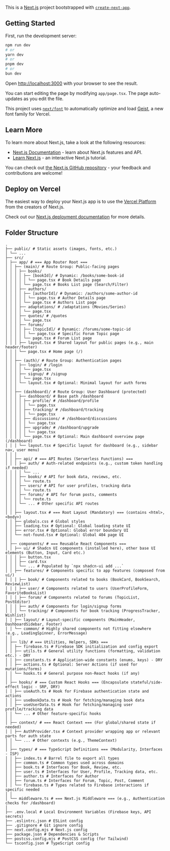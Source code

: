 This is a [Next.js](https://nextjs.org) project bootstrapped with [`create-next-app`](https://nextjs.org/docs/app/api-reference/cli/create-next-app).

## Getting Started

First, run the development server:

```bash
npm run dev
# or
yarn dev
# or
pnpm dev
# or
bun dev
```

Open [http://localhost:3000](http://localhost:3000) with your browser to see the result.

You can start editing the page by modifying `app/page.tsx`. The page auto-updates as you edit the file.

This project uses [`next/font`](https://nextjs.org/docs/app/building-your-application/optimizing/fonts) to automatically optimize and load [Geist](https://vercel.com/font), a new font family for Vercel.

## Learn More

To learn more about Next.js, take a look at the following resources:

- [Next.js Documentation](https://nextjs.org/docs) - learn about Next.js features and API.
- [Learn Next.js](https://nextjs.org/learn) - an interactive Next.js tutorial.

You can check out [the Next.js GitHub repository](https://github.com/vercel/next.js) - your feedback and contributions are welcome!

## Deploy on Vercel

The easiest way to deploy your Next.js app is to use the [Vercel Platform](https://vercel.com/new?utm_medium=default-template&filter=next.js&utm_source=create-next-app&utm_campaign=create-next-app-readme) from the creators of Next.js.

Check out our [Next.js deployment documentation](https://nextjs.org/docs/app/building-your-application/deploying) for more details.

## Folder Structure

```
.
├── public/ # Static assets (images, fonts, etc.)
│ └── ...
├── src/
│ ├── app/ # === App Router Root ===
│ │ ├── (main)/ # Route Group: Public-facing pages
│ │ │ ├── books/
│ │ │ │ ├── [bookId]/ # Dynamic: /books/some-book-id
│ │ │ │ │ └── page.tsx # Book Details page
│ │ │ │ └── page.tsx # Books List page (Search/Filter)
│ │ │ ├── authors/
│ │ │ │ ├── [authorId]/ # Dynamic: /authors/some-author-id
│ │ │ │ │ └── page.tsx # Author Details page
│ │ │ │ └── page.tsx # Authors List page
│ │ │ ├── adaptations/ # /adaptations (Movies/Series)
│ │ │ │ └── page.tsx
│ │ │ ├── quotes/ # /quotes
│ │ │ │ └── page.tsx
│ │ │ ├── forums/
│ │ │ │ ├── [topicId]/ # Dynamic: /forums/some-topic-id
│ │ │ │ │ └── page.tsx # Specific Forum Topic page
│ │ │ │ └── page.tsx # Forum List page
│ │ │ ├── layout.tsx # Shared layout for public pages (e.g., main header/footer)
│ │ │ └── page.tsx # Home page (/)
│ │ │
│ │ ├── (auth)/ # Route Group: Authentication pages
│ │ │ ├── login/ # /login
│ │ │ │ └── page.tsx
│ │ │ ├── signup/ # /signup
│ │ │ │ └── page.tsx
│ │ │ └── layout.tsx # Optional: Minimal layout for auth forms
│ │ │
│ │ ├── (dashboard)/ # Route Group: User Dashboard (protected)
│ │ │ ├── dashboard/ # Base path /dashboard
│ │ │ │ ├── profile/ # /dashboard/profile
│ │ │ │ │ └── page.tsx
│ │ │ │ ├── tracking/ # /dashboard/tracking
│ │ │ │ │ └── page.tsx
│ │ │ │ ├── discussions/ # /dashboard/discussions
│ │ │ │ │ └── page.tsx
│ │ │ │ ├── upgrade/ # /dashboard/upgrade
│ │ │ │ │ └── page.tsx
│ │ │ │ └── page.tsx # Optional: Main dashboard overview page (/dashboard)
│ │ │ └── layout.tsx # Specific layout for dashboard (e.g., sidebar nav, user menu)
│ │ │
│ │ ├── api/ # === API Routes (Serverless Functions) ===
│ │ │ ├── auth/ # Auth-related endpoints (e.g., custom token handling if needed)
│ │ │ │ └── ...
│ │ │ ├── books/ # API for book data, reviews, etc.
│ │ │ │ └── route.ts
│ │ │ ├── users/ # API for user profiles, tracking data
│ │ │ │ └── route.ts
│ │ │ ├── forums/ # API for forum posts, comments
│ │ │ │ └── route.ts
│ │ │ └── ... # Other specific API routes
│ │ │
│ │ ├── layout.tsx # === Root Layout (Mandatory) === (contains <html>, <body>)
│ │ ├── globals.css # Global styles
│ │ ├── loading.tsx # Optional: Global loading state UI
│ │ ├── error.tsx # Optional: Global error boundary UI
│ │ └── not-found.tsx # Optional: Global 404 page UI
│ │
│ ├── components/ # === Reusable React Components ===
│ │ ├── ui/ # Shadcn UI components (installed here), other base UI elements (Button, Input, Card etc.)
│ │ │ ├── button.tsx
│ │ │ ├── card.tsx
│ │ │ └── ... # Populated by `npx shadcn-ui add ...`
│ │ ├── features/ # Components specific to app features (composed from ui/)
│ │ │ ├── book/ # Components related to books (BookCard, BookSearch, ReviewList)
│ │ │ ├── user/ # Components related to users (UserProfileForm, FavoriteBooksList)
│ │ │ ├── forum/ # Components related to forums (TopicList, PostEditor)
│ │ │ ├── auth/ # Components for login/signup forms
│ │ │ └── tracking/ # Components for book tracking (ProgressTracker, Wishlist)
│ │ ├── layout/ # Layout-specific components (MainHeader, DashboardSidebar, Footer)
│ │ └── common/ # Highly shared components not fitting elsewhere (e.g., LoadingSpinner, ErrorMessage)
│ │
│ ├── lib/ # === Utilities, Helpers, SDKs ===
│ │ ├── firebase.ts # Firebase SDK initialization and config export
│ │ ├── utils.ts # General utility functions (formatting, validation etc.) - DRY
│ │ ├── constants.ts # Application-wide constants (enums, keys) - DRY
│ │ ├── actions.ts # Optional: Server Actions (if used for mutations/forms)
│ │ └── hooks.ts # General purpose non-React hooks (if any)
│ │
│ ├── hooks/ # === Custom React Hooks === (Encapsulate stateful/side-effect logic - SRP, DRY)
│ │ ├── useAuth.ts # Hook for Firebase authentication state and actions
│ │ ├── useBookData.ts # Hook for fetching/managing book data
│ │ ├── useUserData.ts # Hook for fetching/managing user profile/tracking data
│ │ └── ... # Other feature-specific hooks
│ │
│ ├── context/ # === React Context === (For global/shared state if needed)
│ │ ├── AuthProvider.tsx # Context provider wrapping app or relevant parts for auth state
│ │ └── ... # Other contexts (e.g., ThemeContext)
│ │
│ ├── types/ # === TypeScript Definitions === (Modularity, Interfaces - ISP)
│ │ ├── index.ts # Barrel file to export all types
│ │ ├── common.ts # Common types used across domains
│ │ ├── book.ts # Interfaces for Book, Review, etc.
│ │ ├── user.ts # Interfaces for User, Profile, Tracking data, etc.
│ │ ├── author.ts # Interfaces for Author
│ │ ├── forum.ts # Interfaces for Forum, Topic, Post, Comment
│ │ └── firebase.ts # Types related to Firebase interactions if specific needed
│ │
│ └── middleware.ts # === Next.js Middleware === (e.g., Authentication checks for /dashboard)
│
├── .env.local # Local Environment Variables (Firebase keys, API secrets)
├── .eslintrc.json # ESLint config
├── .gitignore # Git ignore config
├── next.config.mjs # Next.js config
├── package.json # Dependencies & Scripts
├── postcss.config.mjs # PostCSS config (for Tailwind)
└── tsconfig.json # TypeScript config
```
